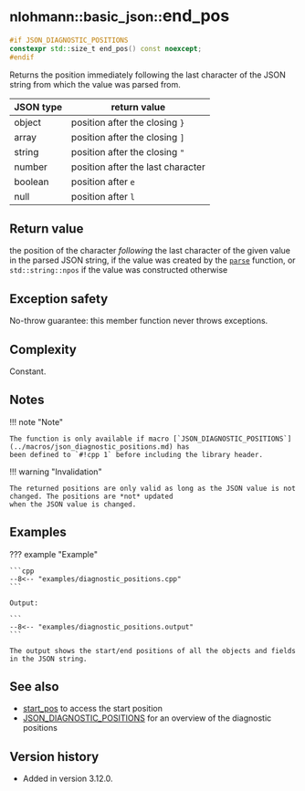 # <small>nlohmann::basic_json::</small>end_pos

```cpp
#if JSON_DIAGNOSTIC_POSITIONS
constexpr std::size_t end_pos() const noexcept;
#endif
```

Returns the position immediately following the last character of the JSON string from which the value was parsed from.

| JSON type | return value                      |
|-----------|-----------------------------------|
| object    | position after the closing `}`    |
| array     | position after the closing `]`    |
| string    | position after the closing `"`    |
| number    | position after the last character |
| boolean   | position after `e`                |
| null      | position after `l`                |

## Return value

the position of the character _following_ the last character of the given value in the parsed JSON string, if the
value was created by the [`parse`](parse.md) function, or `std::string::npos` if the value was constructed otherwise

## Exception safety

No-throw guarantee: this member function never throws exceptions.

## Complexity

Constant.

## Notes

!!! note "Note"

    The function is only available if macro [`JSON_DIAGNOSTIC_POSITIONS`](../macros/json_diagnostic_positions.md) has
    been defined to `#!cpp 1` before including the library header.

!!! warning "Invalidation"

    The returned positions are only valid as long as the JSON value is not changed. The positions are *not* updated
    when the JSON value is changed.

## Examples

??? example "Example"

    ```cpp
    --8<-- "examples/diagnostic_positions.cpp"
    ```
    
    Output:

    ```
    --8<-- "examples/diagnostic_positions.output"
    ```

    The output shows the start/end positions of all the objects and fields in the JSON string.

## See also

- [start_pos](start_pos.md) to access the start position
- [JSON_DIAGNOSTIC_POSITIONS](../macros/json_diagnostic_positions.md) for an overview of the diagnostic positions

## Version history

- Added in version 3.12.0.
